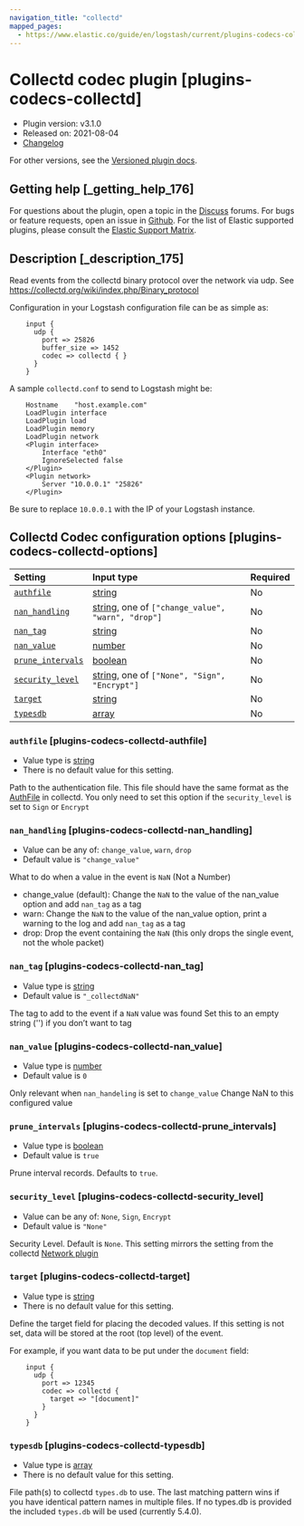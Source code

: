 ```yaml
---
navigation_title: "collectd"
mapped_pages:
  - https://www.elastic.co/guide/en/logstash/current/plugins-codecs-collectd.html
---
```


# Collectd codec plugin [plugins-codecs-collectd]

* Plugin version: v3.1.0
* Released on: 2021-08-04
* [Changelog](https://github.com/logstash-plugins/logstash-codec-collectd/blob/v3.1.0/CHANGELOG.md)

For other versions, see the [Versioned plugin docs](https://www.elastic.co/guide/en/logstash-versioned-plugins/current/codec-collectd-index.html).

## Getting help [_getting_help_176]

For questions about the plugin, open a topic in the [Discuss](http://discuss.elastic.co) forums. For bugs or feature requests, open an issue in [Github](https://github.com/logstash-plugins/logstash-codec-collectd). For the list of Elastic supported plugins, please consult the [Elastic Support Matrix](https://www.elastic.co/support/matrix#logstash_plugins).

## Description [_description_175]

Read events from the collectd binary protocol over the network via udp. See <https://collectd.org/wiki/index.php/Binary_protocol>

Configuration in your Logstash configuration file can be as simple as:

```
    input {
      udp {
        port => 25826
        buffer_size => 1452
        codec => collectd { }
      }
    }
```

A sample `collectd.conf` to send to Logstash might be:

```
    Hostname    "host.example.com"
    LoadPlugin interface
    LoadPlugin load
    LoadPlugin memory
    LoadPlugin network
    <Plugin interface>
        Interface "eth0"
        IgnoreSelected false
    </Plugin>
    <Plugin network>
        Server "10.0.0.1" "25826"
    </Plugin>
```

Be sure to replace `10.0.0.1` with the IP of your Logstash instance.

## Collectd Codec configuration options [plugins-codecs-collectd-options]

| Setting | Input type | Required |
| :- | :- | :- |
| [`authfile`](plugins-codecs-collectd.md#plugins-codecs-collectd-authfile) | [string](value-types.md#string) | No |
| [`nan_handling`](plugins-codecs-collectd.md#plugins-codecs-collectd-nan_handling) | [string](value-types.md#string), one of `["change_value", "warn", "drop"]` | No |
| [`nan_tag`](plugins-codecs-collectd.md#plugins-codecs-collectd-nan_tag) | [string](value-types.md#string) | No |
| [`nan_value`](plugins-codecs-collectd.md#plugins-codecs-collectd-nan_value) | [number](value-types.md#number) | No |
| [`prune_intervals`](plugins-codecs-collectd.md#plugins-codecs-collectd-prune_intervals) | [boolean](value-types.md#boolean) | No |
| [`security_level`](plugins-codecs-collectd.md#plugins-codecs-collectd-security_level) | [string](value-types.md#string), one of `["None", "Sign", "Encrypt"]` | No |
| [`target`](plugins-codecs-collectd.md#plugins-codecs-collectd-target) | [string](value-types.md#string) | No |
| [`typesdb`](plugins-codecs-collectd.md#plugins-codecs-collectd-typesdb) | [array](value-types.md#array) | No |

### `authfile` [plugins-codecs-collectd-authfile]

* Value type is [string](value-types.md#string)
* There is no default value for this setting.

Path to the authentication file. This file should have the same format as the [AuthFile](http://collectd.org/documentation/manpages/collectd.conf.5.shtml#authfile_filename) in collectd. You only need to set this option if the `security_level` is set to `Sign` or `Encrypt`

### `nan_handling` [plugins-codecs-collectd-nan_handling]

* Value can be any of: `change_value`, `warn`, `drop`
* Default value is `"change_value"`

What to do when a value in the event is `NaN` (Not a Number)

* change\_value (default): Change the `NaN` to the value of the nan\_value option and add `nan_tag` as a tag
* warn: Change the `NaN` to the value of the nan\_value option, print a warning to the log and add `nan_tag` as a tag
* drop: Drop the event containing the `NaN` (this only drops the single event, not the whole packet)

### `nan_tag` [plugins-codecs-collectd-nan_tag]

* Value type is [string](value-types.md#string)
* Default value is `"_collectdNaN"`

The tag to add to the event if a `NaN` value was found Set this to an empty string ('') if you don’t want to tag

### `nan_value` [plugins-codecs-collectd-nan_value]

* Value type is [number](value-types.md#number)
* Default value is `0`

Only relevant when `nan_handeling` is set to `change_value` Change NaN to this configured value

### `prune_intervals` [plugins-codecs-collectd-prune_intervals]

* Value type is [boolean](value-types.md#boolean)
* Default value is `true`

Prune interval records. Defaults to `true`.

### `security_level` [plugins-codecs-collectd-security_level]

* Value can be any of: `None`, `Sign`, `Encrypt`
* Default value is `"None"`

Security Level. Default is `None`. This setting mirrors the setting from the collectd [Network plugin](https://collectd.org/wiki/index.php/Plugin:Network)

### `target` [plugins-codecs-collectd-target]

* Value type is [string](value-types.md#string)
* There is no default value for this setting.

Define the target field for placing the decoded values. If this setting is not set, data will be stored at the root (top level) of the event.

For example, if you want data to be put under the `document` field:

```
    input {
      udp {
        port => 12345
        codec => collectd {
          target => "[document]"
        }
      }
    }
```

### `typesdb` [plugins-codecs-collectd-typesdb]

* Value type is [array](value-types.md#array)
* There is no default value for this setting.

File path(s) to collectd `types.db` to use. The last matching pattern wins if you have identical pattern names in multiple files. If no types.db is provided the included `types.db` will be used (currently 5.4.0).
